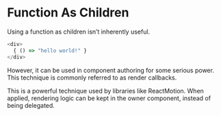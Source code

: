 # Function As Children
Using a function as children isn’t inherently useful.

```javascript
<div>
  { () => "hello world!" }
</div>
```
However, it can be used in component authoring for some serious power. This technique is commonly referred to as render callbacks.

This is a powerful technique used by libraries like ReactMotion. When applied, rendering logic can be kept in the owner component, instead of being delegated.
